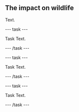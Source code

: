 ## The impact on wildlife

Text.

--- task ---

Task Text.

--- /task ---

--- task ---

Task Text.

--- /task ---

--- task ---

Task Text.

--- /task ---
